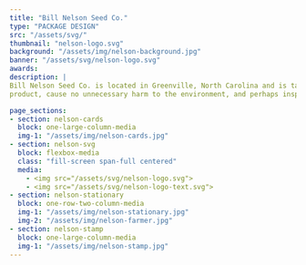 ```yaml
---
title: "Bill Nelson Seed Co."
type: "PACKAGE DESIGN"
src: "/assets/svg/"
thumbnail: "nelson-logo.svg"
background: "/assets/img/nelson-background.jpg"
banner: "/assets/svg/nelson-logo.svg"
awards:
description: |
Bill Nelson Seed Co. is located in Greenville, North Carolina and is targeted towards farmers who are interested in sustainable agriculture. The farmers who purchase our products are interested in sustainable farming starting with their most important product, seeds. Bill Nelson Seed Co. aims to make the best
product, cause no unnecessary harm to the environment, and perhaps inspire farmers to think of solutions to the environmental crisis.

page_sections:
- section: nelson-cards
  block: one-large-column-media
  img-1: "/assets/img/nelson-cards.jpg"
- section: nelson-svg
  block: flexbox-media
  class: "fill-screen span-full centered"
  media:
    - <img src="/assets/svg/nelson-logo.svg">
    - <img src="/assets/svg/nelson-logo-text.svg">
- section: nelson-stationary
  block: one-row-two-column-media
  img-1: "/assets/img/nelson-stationary.jpg"
  img-2: "/assets/img/nelson-farmer.jpg"
- section: nelson-stamp
  block: one-large-column-media
  img-1: "/assets/img/nelson-stamp.jpg"
---
```

